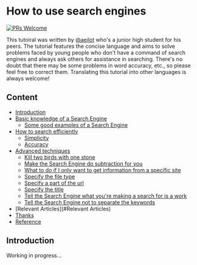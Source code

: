 # How to use search engines
[![PRs Welcome](https://img.shields.io/badge/PRs-welcome-brightgreen.svg?style=flat-square)](https://github.com/aeilot/HowToUseSearchEngines/pulls)

This tutoiral was written by [@aeilot](https://aeilot.top) who's a junior high student for his peers. The tutorial features the concise language and aims to solve problems faced by young people who don't have a command of search engines and always ask others for assistance in searching. There's no doubt that there may be some problems in word accuracy, etc., so please feel free to correct them. Translating this tutorial into other languages is always welcome!

## Content
  * [Introduction](#Introduction)
  * [Basic knowledge of a Search Engine](#Basic-knowledge-of-a-Search-Engine)
    * [Some good examples of a Search Engine](#Some-good-examples-of-a-Search-Engine)
  * [How to search efficiently](#How-to-search-efficiently)
    * [Simplicity](#Simplicity)
    * [Accuracy](#Accuracy)
  * [Advanced techniques](#Advanced-techniques)
    * [Kill two birds with one stone](#Kill-two-birds-with-one-stone)
    * [Make the Search Engine do subtraction for you](#Make-the-Search-Engine-do-subtraction-for-you)
    * [What to do if I only want to get information from a specific site](#What-to-do-if-I-only-want-to-get-information-from-a-specific-site)
    * [Specify the file type](#Specify-the-file-type)
    * [Specify a part of the url](#Specify-a-part-of-the-url)
    * [Specify the title](#Specify-the-title)
    * [Tell the Search Engine what you're making a search for is a work](#Tell-the-Search-Engine-what-you're-making-a-search-for-is-a-work)
    * [Tell the Search Engine not to separate the keywords](#Tell-the-Search-Engine-not-to-separate-the-keywords)
  * [Relevant Articles](#Relevant Articles)
  * [Thanks](#Thanks)
  * [Reference](#Reference)

## Introduction

Working in progress...
